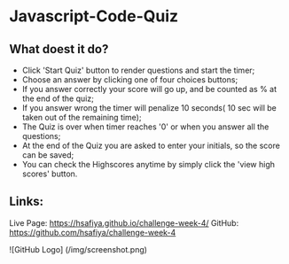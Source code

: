 # Javascript-Code-Quiz
## What doest it do?
* Click 'Start Quiz' button to render questions and start the timer;
* Choose an answer by clicking one of four choices buttons;
* If you answer correctly your score will go up, and be counted as % at the end of the quiz;
* If you answer wrong the timer will penalize 10 seconds( 10 sec will be taken out of the remaining time);
* The Quiz is over when timer reaches '0' or when you answer all the questions;
* At the end of the Quiz you are asked to enter your initials, so the score can be saved;
* You can check the Highscores anytime by simply click the 'view high scores' button.

## Links:
Live Page: https://hsafiya.github.io/challenge-week-4/
GitHub: https://github.com/hsafiya/challenge-week-4

![GitHub Logo] (/img/screenshot.png)